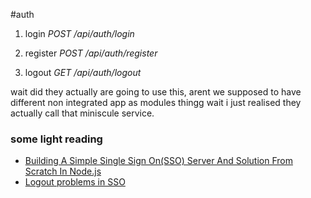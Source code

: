 #auth

1. login
*POST /api/auth/login*

2. register
*POST /api/auth/register*

2. logout
*GET /api/auth/logout*

wait did they actually are going to use this, arent we supposed to have different non integrated app as modules thingg
wait i just realised they actually call that miniscule service.


### some light reading
- [Building A Simple Single Sign On(SSO) Server And Solution From Scratch In Node.js](https://codeburst.io/building-a-simple-single-sign-on-sso-server-and-solution-from-scratch-in-node-js-ea6ee5fdf340)
- [Logout problems in SSO](https://doi.org/10.1016/j.jisa.2014.03.005)
